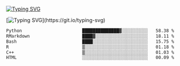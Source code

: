 [![Typing SVG](https://readme-typing-svg.demolab.com?font=Fira+Code&duration=1&pause=1000&center=true&vCenter=true&width=435&lines=Ivy+Streeter)](https://git.io/typing-svg)

[![Typing SVG](https://readme-typing-svg.demolab.com?font=Fira+Code&pause=1000&center=true&width=435&lines=Hello%2C+nice+to+meet+you!;I+am+a+researcher+in+biotech.;I+am+interested+in+bioinformatics.;I+am+self-taught+and+love+learning.;Feel+free+to+reach+out!)](https://git.io/typing-svg)
<!--START_SECTION:waka-->

```txt
Python                       ██████████████▓░░░░░░░░░░   58.38 %
RMarkdown                    ████▓░░░░░░░░░░░░░░░░░░░░   18.11 %
Bash                         ████░░░░░░░░░░░░░░░░░░░░░   15.75 %
R                            ▒░░░░░░░░░░░░░░░░░░░░░░░░   01.18 %
C++                          ▒░░░░░░░░░░░░░░░░░░░░░░░░   01.03 %
HTML                         ░░░░░░░░░░░░░░░░░░░░░░░░░   00.09 %
```

<!--END_SECTION:waka-->
